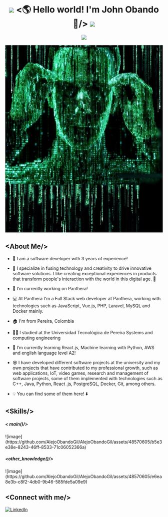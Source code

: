 <h1 align="center">
  <img src="GIF/Earth.gif" width="24px">
    &lt;🌎 Hello world! I'm John Obando 👋/&gt;
  <img src="GIF/Hi.gif" width="40px" />
</h1>

<p align="center">
  <a href="https://github.com/DenverCoder1/readme-typing-svg"><img src="https://readme-typing-svg.herokuapp.com?font=Consolas&color=%2300FF00&backgroundColor=%23000000&&size=25&center=true&vCenter=true&width=600&height=100&lines=I'm+Full+Stack+Software+Developer,;And+Systems+Engineer;"></a>
</p>

<div style="text-align:center;">
  <img src="matrix.png" alt="Texto alternativo" width="600" height="600">
</div>


 <h2> &lt;About Me/&gt; </h2>
 <p>
   
   - 👾 I am a software developer with 3 years of experience!
   - 💯 I specialize in fusing technology and creativity to drive innovative software solutions. I like creating exceptional experiences in products that transform people's interaction with the world in this digital age. 🤘
   - 👷 I’m currently working on Panthera!
   - 💻 At Panthera I'm a Full Stack web developer at Panthera, working with technologies such as JavaScript, Vue.js, PHP, Laravel, MySQL and Docker mainly.
   - 🏠 I'm from Pereira, Colombia
   - 👨‍🎓 I studied at the Universidad Tecnológica de Pereira Systems and computing engineering
   - 🌱 I’m currently learning React.js, Machine learning with Python, AWS and english language level A2!

   - 😎 I have developed different software projects at the university and my own projects that have contributed to my professional growth, such as web applications, IoT, video games, research and management of software projects, some of them implemented with technologies such as C++, Java, Python, React .js, PostgreSQL, Docker, Git, among others.
   - 💡 You can find some of them here! ⬇️
 </p>

<h2> &lt;Skills/&gt; </h2>

<h5> &lt; main()/&gt; </h5>
![image](https://github.com/AlejoObandoGil/AlejoObandoGil/assets/48570605/b5e3e38e-8243-46ff-8533-71c06052366a)


<h5> &lt;other_knowledge()/&gt; </h5>
![image](https://github.com/AlejoObandoGil/AlejoObandoGil/assets/48570605/e6ea8e3b-c8f2-4db0-9b46-585fde5a09e9)


<h2> &lt;Connect with me/&gt; </h2>

<a href="https://www.linkedin.com/in/alejandro-obando-1574a2207/" target="_blank">
  <img src="" alt="LinkedIn" width="50" height="50">
</a>


<!--
**AlejoObandoGil/AlejoObandoGil** is a ✨ _special_ ✨ repository because its `README.md` (this file) appears on your GitHub profile.

Here are some ideas to get you started:


- 👯 I’m looking to collaborate on ...
- 🤔 I’m looking for help with ...
- 💬 Ask me about ...
- 📫 How to reach me: ...
- 😄 Pronouns: ...
- ⚡ Fun fact: ...
-->
